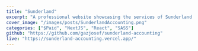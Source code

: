 ```yaml
---
title: "Sunderland"
excerpt: "A professional website showcasing the services of Sunderland Accounting."
cover_image: "/images/posts/SunderlandAccounting.png"
categories: ["$Paid", "NextJS", "React", "SASS"]
github: "https://github.com/gazjosef/sunderland-accounting"
live: "https://sunderland-accounting.vercel.app/"
---
```

